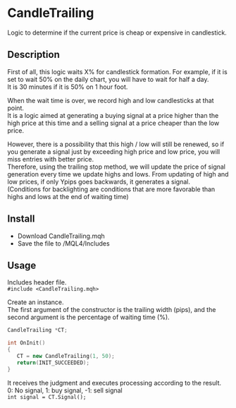# CandleTrailing
Logic to determine if the current price is cheap or expensive in candlestick.


## Description
First of all, this logic waits X% for candlestick formation.
For example, if it is set to wait 50% on the daily chart, you will have to wait for half a day.  
It is 30 minutes if it is 50% on 1 hour foot.  

When the wait time is over, we record high and low candlesticks at that point.  
It is a logic aimed at generating a buying signal at a price higher than the high price at this time and a selling signal at a price cheaper than the low price.
   
However, there is a possibility that this high / low will still be renewed, so if you generate a signal just by exceeding high price and low price, you will miss entries with better price.  
Therefore, using the trailing stop method, we will update the price of signal generation every time we update highs and lows.
From updating of high and low prices, if only Ypips goes backwards, it generates a signal.  
(Conditions for backlighting are conditions that are more favorable than highs and lows at the end of waiting time)


## Install
- Download CandleTrailing.mqh
- Save the file to /MQL4/Includes


## Usage
Includes header file.  
`#include <CandleTrailing.mqh>`

Create an instance.  
The first argument of the constructor is the trailing width (pips), and the second argument is the percentage of waiting time (%).
```cpp
CandleTrailing *CT;

int OnInit()
{
   CT = new CandleTrailing(1, 50);
   return(INIT_SUCCEEDED);
}
```

It receives the judgment and executes processing according to the result.  
0: No signal, 1: buy signal, -1: sell signal  
`int signal = CT.Signal();`
